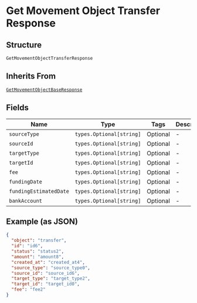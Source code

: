 
# Get Movement Object Transfer Response

## Structure

`GetMovementObjectTransferResponse`

## Inherits From

[`GetMovementObjectBaseResponse`](../../doc/models/get-movement-object-base-response.md)

## Fields

| Name | Type | Tags | Description |
|  --- | --- | --- | --- |
| `sourceType` | `types.Optional[string]` | Optional | - |
| `sourceId` | `types.Optional[string]` | Optional | - |
| `targetType` | `types.Optional[string]` | Optional | - |
| `targetId` | `types.Optional[string]` | Optional | - |
| `fee` | `types.Optional[string]` | Optional | - |
| `fundingDate` | `types.Optional[string]` | Optional | - |
| `fundingEstimatedDate` | `types.Optional[string]` | Optional | - |
| `bankAccount` | `types.Optional[string]` | Optional | - |

## Example (as JSON)

```json
{
  "object": "transfer",
  "id": "id6",
  "status": "status2",
  "amount": "amount8",
  "created_at": "created_at4",
  "source_type": "source_type0",
  "source_id": "source_id6",
  "target_type": "target_type2",
  "target_id": "target_id0",
  "fee": "fee2"
}
```

